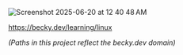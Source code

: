 ![Screenshot 2025-06-20 at 12 40 48 AM](https://github.com/user-attachments/assets/1f59f1f2-e448-461f-ad23-925c55570775)

https://becky.dev/learning/linux

*(Paths in this project reflect the becky.dev domain)*

